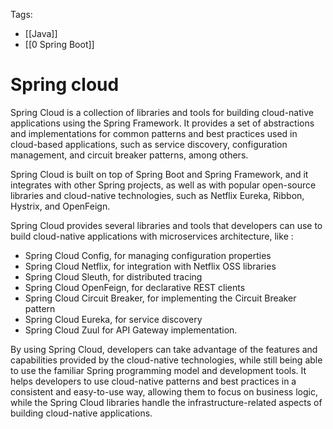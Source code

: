 Tags: 
- [[Java]]
- [[0 Spring Boot]]
# Spring cloud

Spring Cloud is a collection of libraries and tools for building cloud-native applications using the Spring Framework. It provides a set of abstractions and implementations for common patterns and best practices used in cloud-based applications, such as service discovery, configuration management, and circuit breaker patterns, among others.

Spring Cloud is built on top of Spring Boot and Spring Framework, and it integrates with other Spring projects, as well as with popular open-source libraries and cloud-native technologies, such as Netflix Eureka, Ribbon, Hystrix, and OpenFeign.

Spring Cloud provides several libraries and tools that developers can use to build cloud-native applications with microservices architecture, like :

- Spring Cloud Config, for managing configuration properties
- Spring Cloud Netflix, for integration with Netflix OSS libraries
- Spring Cloud Sleuth, for distributed tracing
- Spring Cloud OpenFeign, for declarative REST clients
- Spring Cloud Circuit Breaker, for implementing the Circuit Breaker pattern
- Spring Cloud Eureka, for service discovery
- Spring Cloud Zuul for API Gateway implementation.

By using Spring Cloud, developers can take advantage of the features and capabilities provided by the cloud-native technologies, while still being able to use the familiar Spring programming model and development tools. It helps developers to use cloud-native patterns and best practices in a consistent and easy-to-use way, allowing them to focus on business logic, while the Spring Cloud libraries handle the infrastructure-related aspects of building cloud-native applications.
